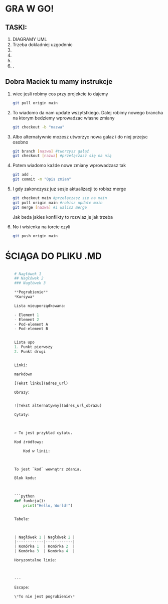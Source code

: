 # GRA W GO!

## TASKI:
1. DIAGRAMY UML
2. Trzeba dokladniej uzgodnnic
3.
4.
5.
6. .


## Dobra Maciek tu mamy instrukcje
1. wiec jesli robimy cos przy projekcie to dajemy
    ```bash
    git pull origin main
    ```

2. To wiadomo da nam update wszytstkiego.
Dalej robimy nowego brancha na ktorym bedziemy wprowadzac własne zmiany
    ```bash
    git checkout -b "nazwa"
    ```

3. Albo alternatywnie mozesz utworzyc nowa galaz i do niej przejsc osobno
    ```bash
    git branch [nazwa] #tworzysz gałąź
    git checkout [nazwa] #przełączasz się na nią
    ```
4. Potem wiadomo każde nowe zmiany wprowadzasz tak
    ```bash
    git add .
    git commit -m "Opis zmian"
    ```
5. I gdy zakonczysz juz sesje aktualizacji to robisz merge
    ```bash
    git checkout main #przełączasz sie na main
    git pull origin main #robisz update main
    git merge [nazwa] #i walisz merge
    ```
    Jak beda jakies konflikty to rozwiaz je jak trzeba
6. No i wisienka na torcie czyli
    ```bash
    git push origin main
    ```








# **ŚCIĄGA DO PLIKU .MD**

```python

    # Nagłówek 1
    ## Nagłówek 2
    ### Nagłówek 3

    **Pogrubienie**
    *Kursywa*

    Lista nieuporządkowana:

    - Element 1
    - Element 2
    - Pod-element A
    - Pod-element B


    Lista upo
    1. Punkt pierwszy
    2. Punkt drugi


    Linki:

    markdown

    [Tekst linku](adres_url)

    Obrazy:


    ![Tekst alternatywny](adres_url_obrazu)

    Cytaty:

    

    > To jest przykład cytatu.

    Kod źródłowy:

        Kod w linii:

        

    To jest `kod` wewnątrz zdania.

    Blok kodu:

    

    ```python
    def funkcja():
        print("Hello, World!")


    Tabele:

    

    | Nagłówek 1 | Nagłówek 2 |
    |------------|------------|
    | Komórka 1  | Komórka 2  |
    | Komórka 3  | Komórka 4  |

    Horyzontalne linie:

    

    ---

    Escape:

    \*To nie jest pogrubienie\*


